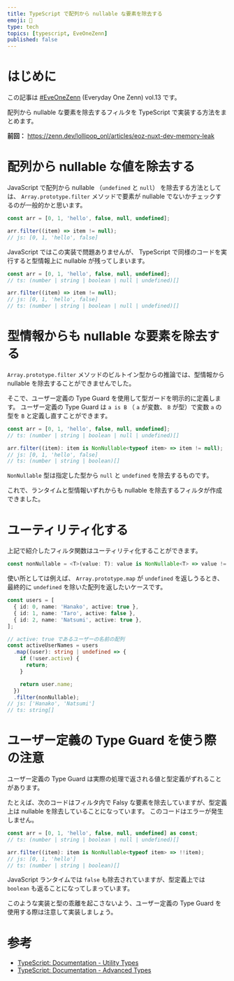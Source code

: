 ```yaml
---
title: TypeScript で配列から nullable な要素を除去する
emoji: 🍭
type: tech
topics: [typescript, EveOneZenn]
published: false
---
```


# はじめに

この記事は [#EveOneZenn](https://zenn.dev/topics/eveonezenn) (Everyday One Zenn) vol.13 です。

配列から nullable な要素を除去するフィルタを TypeScript で実装する方法をまとめます。

**前回：**
https://zenn.dev/lollipop_onl/articles/eoz-nuxt-dev-memory-leak

# 配列から nullable な値を除去する

JavaScript で配列から nullable （`undefined` と `null`） を除去する方法としては、 `Array.prototype.filter` メソッドで要素が nullable でないかチェックするのが一般的かと思います。

```js
const arr = [0, 1, 'hello', false, null, undefined];

arr.filter((item) => item != null);
// js: [0, 1, 'hello', false]
```

JavaScript ではこの実装で問題ありませんが、 TypeScript で同様のコードを実行すると型情報上に nullable が残ってしまいます。

```ts
const arr = [0, 1, 'hello', false, null, undefined];
// ts: (number | string | boolean | null | undefined)[]

arr.filter((item) => item != null);
// js: [0, 1, 'hello', false]
// ts: (number | string | boolean | null | undefined)[]
```

# 型情報からも nullable な要素を除去する

`Array.prototype.filter` メソッドのビルトイン型からの推論では、型情報から nullable を除去することができませんでした。

そこで、ユーザー定義の Type Guard を使用して型ガードを明示的に定義します。
ユーザー定義の Type Guard は `a is B` （ `a` が変数、 `B` が型）で変数 `a` の型を `B` と定義し直すことができます。

```ts
const arr = [0, 1, 'hello', false, null, undefined];
// ts: (number | string | boolean | null | undefined)[]

arr.filter((item): item is NonNullable<typeof item> => item != null);
// js: [0, 1, 'hello', false]
// ts: (number | string | boolean)[]
```

`NonNullable` 型は指定した型から `null` と `undefined` を除去するものです。

これで、ランタイムと型情報いずれからも nullable を除去するフィルタが作成できました。

# ユーティリティ化する

上記で紹介したフィルタ関数はユーティリティ化することができます。

```ts
const nonNullable = <T>(value: T): value is NonNullable<T> => value != null;
```

使い所としては例えば、 `Array.prototype.map` が `undefined` を返しうるとき、最終的に `undefined` を除いた配列を返したいケースです。

```ts
const users = [
  { id: 0, name: 'Hanako', active: true },
  { id: 1, name: 'Taro', active: false },
  { id: 2, name: 'Natsumi', active: true },
];

// active: true であるユーザーの名前の配列
const activeUserNames = users
  .map((user): string | undefined => {
    if (!user.active) {
      return;
    }

    return user.name;
  })
  .filter(nonNullable);
// js: ['Hanako', 'Natsumi']
// ts: string[]
```

# ユーザー定義の Type Guard を使う際の注意

ユーザー定義の Type Guard は実際の処理で返される値と型定義がずれることがあります。

たとえば、次のコードはフィルタ内で Falsy な要素を除去していますが、型定義上は nullable を除去していることになっています。
このコードはエラーが発生しません。

```ts
const arr = [0, 1, 'hello', false, null, undefined] as const;
// ts: (number | string | boolean | null | undefined)[]

arr.filter((item): item is NonNullable<typeof item> => !!item);
// js: [0, 1, 'hello']
// ts: (number | string | boolean)[]
```

JavaScript ランタイムでは `false` も除去されていますが、型定義上では `boolean` も返ることになってしまっています。

このような実装と型の乖離を起こさないよう、ユーザー定義の Type Guard を使用する際は注意して実装しましょう。

# 参考

* [TypeScript: Documentation - Utility Types](https://www.typescriptlang.org/docs/handbook/utility-types.html)
* [TypeScript: Documentation - Advanced Types](https://www.typescriptlang.org/docs/handbook/advanced-types.html)
